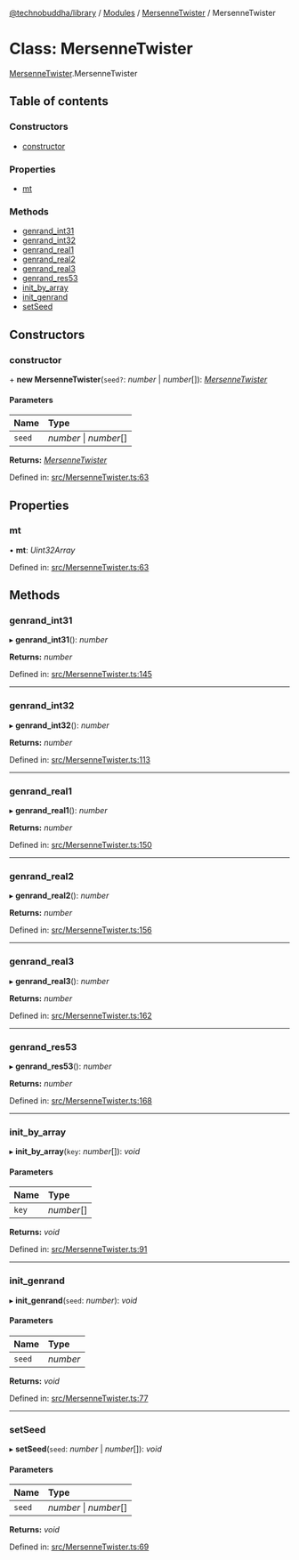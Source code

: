 [@technobuddha/library](../..) / [Modules](../Modules.md) / [MersenneTwister](../modules/mersennetwister.md) / MersenneTwister

# Class: MersenneTwister

[MersenneTwister](../modules/mersennetwister.md).MersenneTwister

## Table of contents

### Constructors

- [constructor](mersennetwister.mersennetwister-1.md#constructor)

### Properties

- [mt](mersennetwister.mersennetwister-1.md#mt)

### Methods

- [genrand\_int31](mersennetwister.mersennetwister-1.md#genrand_int31)
- [genrand\_int32](mersennetwister.mersennetwister-1.md#genrand_int32)
- [genrand\_real1](mersennetwister.mersennetwister-1.md#genrand_real1)
- [genrand\_real2](mersennetwister.mersennetwister-1.md#genrand_real2)
- [genrand\_real3](mersennetwister.mersennetwister-1.md#genrand_real3)
- [genrand\_res53](mersennetwister.mersennetwister-1.md#genrand_res53)
- [init\_by\_array](mersennetwister.mersennetwister-1.md#init_by_array)
- [init\_genrand](mersennetwister.mersennetwister-1.md#init_genrand)
- [setSeed](mersennetwister.mersennetwister-1.md#setseed)

## Constructors

### constructor

\+ **new MersenneTwister**(`seed?`: *number* \| *number*[]): [*MersenneTwister*](mersennetwister.mersennetwister-1.md)

#### Parameters

| Name | Type |
| :------ | :------ |
| `seed` | *number* \| *number*[] |

**Returns:** [*MersenneTwister*](mersennetwister.mersennetwister-1.md)

Defined in: [src/MersenneTwister.ts:63](../src/MersenneTwister.ts#L63)

## Properties

### mt

• **mt**: *Uint32Array*

Defined in: [src/MersenneTwister.ts:63](../src/MersenneTwister.ts#L63)

## Methods

### genrand\_int31

▸ **genrand_int31**(): *number*

**Returns:** *number*

Defined in: [src/MersenneTwister.ts:145](../src/MersenneTwister.ts#L145)

___

### genrand\_int32

▸ **genrand_int32**(): *number*

**Returns:** *number*

Defined in: [src/MersenneTwister.ts:113](../src/MersenneTwister.ts#L113)

___

### genrand\_real1

▸ **genrand_real1**(): *number*

**Returns:** *number*

Defined in: [src/MersenneTwister.ts:150](../src/MersenneTwister.ts#L150)

___

### genrand\_real2

▸ **genrand_real2**(): *number*

**Returns:** *number*

Defined in: [src/MersenneTwister.ts:156](../src/MersenneTwister.ts#L156)

___

### genrand\_real3

▸ **genrand_real3**(): *number*

**Returns:** *number*

Defined in: [src/MersenneTwister.ts:162](../src/MersenneTwister.ts#L162)

___

### genrand\_res53

▸ **genrand_res53**(): *number*

**Returns:** *number*

Defined in: [src/MersenneTwister.ts:168](../src/MersenneTwister.ts#L168)

___

### init\_by\_array

▸ **init_by_array**(`key`: *number*[]): *void*

#### Parameters

| Name | Type |
| :------ | :------ |
| `key` | *number*[] |

**Returns:** *void*

Defined in: [src/MersenneTwister.ts:91](../src/MersenneTwister.ts#L91)

___

### init\_genrand

▸ **init_genrand**(`seed`: *number*): *void*

#### Parameters

| Name | Type |
| :------ | :------ |
| `seed` | *number* |

**Returns:** *void*

Defined in: [src/MersenneTwister.ts:77](../src/MersenneTwister.ts#L77)

___

### setSeed

▸ **setSeed**(`seed`: *number* \| *number*[]): *void*

#### Parameters

| Name | Type |
| :------ | :------ |
| `seed` | *number* \| *number*[] |

**Returns:** *void*

Defined in: [src/MersenneTwister.ts:69](../src/MersenneTwister.ts#L69)
